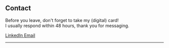 ## Contact

Before you leave, don't forget to take my (digital) card! <br>
I usually respond within 48 hours, thank you for messaging.

<a target="_blank" rel="noopener" href="https://www.linkedin.com/in/emilyy-chau"><span> LinkedIn </span></a><a target="_blank" rel="noopener" href="mailto:chau6054@mylaurier.ca"><span> Email </span></a>

---